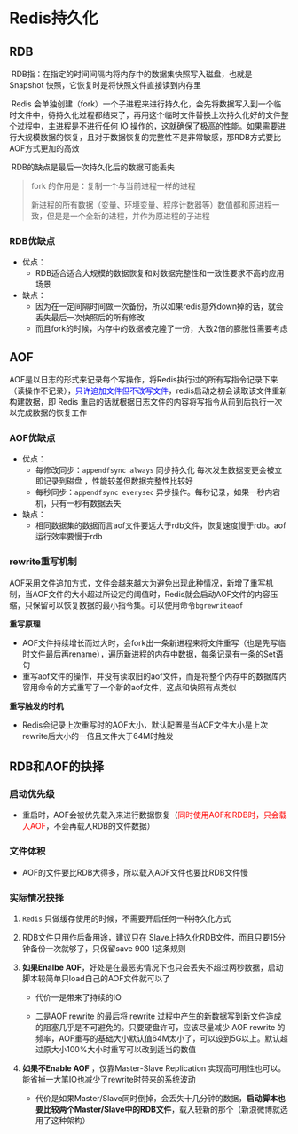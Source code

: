 # Redis持久化

## RDB

​		RDB指：在指定的时间间隔内将内存中的数据集快照写入磁盘，也就是 Snapshot 快照，它恢复时是将快照文件直接读到内存里

​		Redis 会单独创建（fork）一个子进程来进行持久化，会先将数据写入到一个临时文件中，待持久化过程都结束了，再用这个临时文件替换上次持久化好的文件
​		整个过程中，主进程是不进行任何 IO 操作的，这就确保了极高的性能。如果需要进行大规模数据的恢复，且对于数据恢复的完整性不是非常敏感，那RDB方式要比AOF方式更加的高效

​		RDB的缺点是最后一次持久化后的数据可能丢失

> fork 的作用是：复制一个与当前进程一样的进程
>
> ​		新进程的所有数据（变量、环境变量、程序计数器等）数值都和原进程一致，但是是一个全新的进程，并作为原进程的子进程



### RDB优缺点

- 优点：
  - RDB适合适合大规模的数据恢复和对数据完整性和一致性要求不高的应用场景
- 缺点：
  - 因为在一定间隔时间做一次备份，所以如果redis意外down掉的话，就会丢失最后一次快照后的所有修改
  - 而且fork的时候，内存中的数据被克隆了一份，大致2倍的膨胀性需要考虑





## AOF

​		AOF是以日志的形式来记录每个写操作，将Redis执行过的所有写指令记录下来（读操作不记录），<font color=blue>只许追加文件但不改写文件</font>，redis启动之初会读取该文件重新构建数据，即 Redis 重启的话就根据日志文件的内容将写指令从前到后执行一次以完成数据的恢复工作



### AOF优缺点

- 优点：
  - 每修改同步：`appendfsync always`   同步持久化 每次发生数据变更会被立即记录到磁盘 ，性能较差但数据完整性比较好
  - 每秒同步：`appendfsync everysec`  异步操作。每秒记录，如果一秒内宕机，只有一秒有数据丢失
- 缺点：
  - 相同数据集的数据而言aof文件要远大于rdb文件，恢复速度慢于rdb。aof 运行效率要慢于rdb



### rewrite重写机制

​		AOF采用文件追加方式，文件会越来越大为避免出现此种情况，新增了重写机制，当AOF文件的大小超过所设定的阈值时，Redis就会启动AOF文件的内容压缩，只保留可以恢复数据的最小指令集。可以使用命令`bgrewriteaof`



**重写原理**

- AOF文件持续增长而过大时，会fork出一条新进程来将文件重写（也是先写临时文件最后再rename），遍历新进程的内存中数据，每条记录有一条的Set语句
- 重写aof文件的操作，并没有读取旧的aof文件，而是将整个内存中的数据库内容用命令的方式重写了一个新的aof文件，这点和快照有点类似



**重写触发的时机**

- Redis会记录上次重写时的AOF大小，默认配置是当AOF文件大小是上次rewrite后大小的一倍且文件大于64M时触发



## RDB和AOF的抉择

### 启动优先级

- 重启时，AOF会被优先载入来进行数据恢复（<font color=red>同时使用AOF和RDB时，只会载入AOF</font>，不会再载入RDB的文件数据）



### 文件体积

- AOF的文件要比RDB大得多，所以载入AOF文件也要比RDB文件慢



### 实际情况抉择

1. `Redis` 只做缓存使用的时候，不需要开启任何一种持久化方式

2. RDB文件只用作后备用途，建议只在 Slave上持久化RDB文件，而且只要15分钟备份一次就够了，只保留save 900 1这条规则

3. **如果Enalbe AOF**，好处是在最恶劣情况下也只会丢失不超过两秒数据，启动脚本较简单只load自己的AOF文件就可以了

   - 代价一是带来了持续的IO

   - 二是AOF rewrite 的最后将 rewrite 过程中产生的新数据写到新文件造成的阻塞几乎是不可避免的。只要硬盘许可，应该尽量减少 AOF rewrite 的频率，AOF重写的基础大小默认值64M太小了，可以设到5G以上。默认超过原大小100%大小时重写可以改到适当的数值

     

4. **如果不Enable AOF** ，仅靠Master-Slave Replication 实现高可用性也可以。能省掉一大笔IO也减少了rewrite时带来的系统波动

   - 代价是如果Master/Slave同时倒掉，会丢失十几分钟的数据，**启动脚本也要比较两个Master/Slave中的RDB文件**，载入较新的那个（新浪微博就选用了这种架构）


